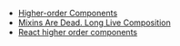 - [Higher-order Components](https://gist.github.com/sebmarkbage/ef0bf1f338a7182b6775)
- [Mixins Are Dead. Long Live Composition](https://medium.com/@dan_abramov/mixins-are-dead-long-live-higher-order-components-94a0d2f9e750#.z95ob1l7x)
- [React higher order components](http://www.darul.io/post/2016-01-05_react-higher-order-components)
